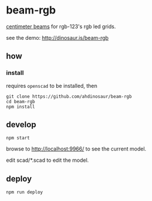 # beam-rgb

[centimeter beams](https://github.com/ahdinosaur/beatbeam) for rgb-123's rgb led grids.

see the demo: <http://dinosaur.is/beam-rgb>

## how

### install

requires `openscad` to be installed, then

```
git clone https://github.com/ahdinosaur/beam-rgb
cd beam-rgb
npm install
```

## develop

```
npm start
```

browse to <http://localhost:9966/> to see the current model.

edit scad/*.scad to edit the model.

## deploy

```
npm run deploy
```
